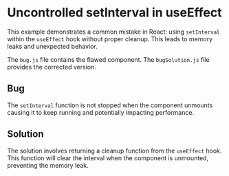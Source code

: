 # Uncontrolled setInterval in useEffect

This example demonstrates a common mistake in React: using `setInterval` within the `useEffect` hook without proper cleanup. This leads to memory leaks and unexpected behavior.

The `bug.js` file contains the flawed component.  The `bugSolution.js` file provides the corrected version.

## Bug
The `setInterval` function is not stopped when the component unmounts causing it to keep running and potentially impacting performance.

## Solution
The solution involves returning a cleanup function from the `useEffect` hook. This function will clear the interval when the component is unmounted, preventing the memory leak.
